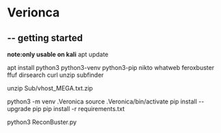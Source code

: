 # Verionca
## -- getting started

**note:only usable on kali**
apt update

apt install python3 python3-venv python3-pip nikto whatweb feroxbuster ffuf dirsearch curl unzip subfinder 

unzip Sub/vhost_MEGA.txt.zip

python3 -m venv .Veronica
source .Veronica/bin/activate
pip install --upgrade pip
pip install -r requirements.txt

python3 ReconBuster.py
